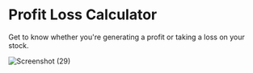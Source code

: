 
# Profit Loss Calculator

Get to know whether you're generating a profit or taking a loss on your stock.

![Screenshot (29)](https://user-images.githubusercontent.com/94384027/202232663-96241170-0f6b-40be-a6ad-b5e82ebb752a.png)

